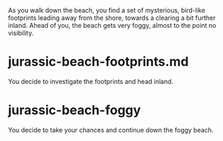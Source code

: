 As you walk down the beach, you find a set of mysterious, bird-like footprints leading away from the shore, towards a clearing a bit further inland. Ahead of you, the beach gets very foggy, almost to the point no visibility.

# jurassic-beach-footprints.md
You decide to investigate the footprints and head inland.

# jurassic-beach-foggy
You decide to take your chances and continue down the foggy beach.
